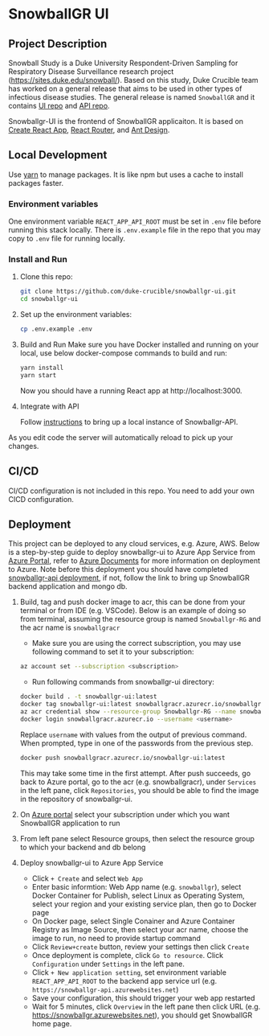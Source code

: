 # SnowballGR UI

## Project Description

Snowball Study is a Duke University Respondent-Driven Sampling for Respiratory Disease Surveillance research project (https://sites.duke.edu/snowball/).
Based on this study, Duke Crucible team has worked on a general release that aims to be used in other types of infectious disease studies. The general release
is named `SnowballGR` and it contains [UI repo](https://github.com/duke-crucible/snowbalgr-ui.git) and [API repo](https://github.com/duke-crucible/snowbalgr-api.git).

Snowballgr-UI is the frontend of SnowballGR applicaiton. It is based on [Create React App](https://facebook.github.io/create-react-app/), [React Router](https://reactrouter.com/), and [Ant Design](https://ant.design).

## Local Development

Use [yarn](https://classic.yarnpkg.com/en/) to manage packages. It is like npm but uses a cache to install packages faster.

### Environment variables

One environment variable `REACT_APP_API_ROOT` must be set in `.env` file before running this stack locally. There is `.env.example` file in the repo that you may copy to `.env` file for running locally.

### Install and Run

1. Clone this repo:

   ```bash
   git clone https://github.com/duke-crucible/snowballgr-ui.git
   cd snowballgr-ui
   ```

2. Set up the environment variables:

   ```bash
   cp .env.example .env
   ```

3. Build and Run
   Make sure you have Docker installed and running on your local, use below docker-compose commands to build and run:

   ```bash
   yarn install
   yarn start
   ```

   Now you should have a running React app at http://localhost:3000.

4. Integrate with API

   Follow [instructions](https://github.com/duke-crucible/snowballgr-api#local-development) to bring up a local instance of Snowballgr-API.

As you edit code the server will automatically reload to pick up your changes. 

## CI/CD

CI/CD configuration is not included in this repo. You need to add your own CICD configuration.

## Deployment

This project can be deployed to any cloud services, e.g. Azure, AWS. Below is a step-by-step guide to deploy snowballgr-ui to Azure App Service from [Azure Portal](https://portal.azure.com), refer to [Azure Documents](https://docs.microsoft.com/en-us/azure/?product=featured) for more information on deployment to Azure. Note before this deployment you should have completed [snowballgr-api deployment](https://github.com/duke-crucible/snowballgr-api#deployment), if not, follow the link to bring up SnowballGR backend application and mongo db.

1. Build, tag and push docker image to acr, this can be done from your terminal or from IDE (e.g. VSCode). Below is an example of doing so from terminal, assuming the resource group is named `Snowballgr-RG` and the acr name is `snowballgracr`

   - Make sure you are using the correct subscription, you may use following command to set it to your subscription:

   ```bash
   az account set --subscription <subscription>
   ```

   - Run following commands from snowballgr-ui directory:

   ```bash
   docker build . -t snowballgr-ui:latest
   docker tag snowballgr-ui:latest snowballgracr.azurecr.io/snowballgr-ui:latest
   az acr credential show --resource-group Snowballgr-RG --name snowballagrcr
   docker login snowballgracr.azurecr.io --username <username>
   ```

   Replace `username` with values from the output of previous command. When prompted, type in one of the passwords from the previous step.

   ```bash
   docker push snowballgracr.azurecr.io/snowballgr-ui:latest
   ```

   This may take some time in the first attempt. After push succeeds, go back to Azure portal, go to the acr (e.g. snowballgracr), under `Services` in the left pane, click `Repositories`, you should be able to find the image in the repository of snowballgr-ui.

2. On [Azure portal](https://portal.azure.com/#home) select your subscription under which you want SnowballGR application to run
3. From left pane select Resource groups, then select the resource group to which your backend and db belong
4. Deploy snowballgr-ui to Azure App Service
   - Click `+ Create` and select `Web App`
   - Enter basic informtion: Web App name (e.g. `snowballgr`), select Docker Container for Publish, select Linux as Operating System, select your region and your existing service plan, then go to Docker page
   - On Docker page, select Single Conainer and Azure Container Registry as Image Source, then select your acr name, choose the image to run, no need to provide startup command
   - Click `Review+create` button, review your settings then click `Create`
   - Once deployment is complete, click `Go to resource`. Click `Configuration` under `Settings` in the left pane.
   - Click `+ New application setting`, set environment variable `REACT_APP_API_ROOT` to the backend app service url (e.g. `https://snowballgr-api.azurewebsites.net`)
   - Save your configuration, this should trigger your web app restarted
   - Wait for 5 minutes, click `Overview` in the left pane then click URL (e.g. https://snowballgr.azurewebsites.net), you should get SnowballGR home page.
